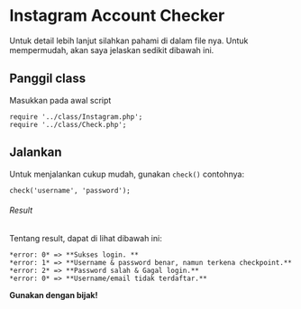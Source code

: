 # Instagram Account Checker
Untuk detail lebih lanjut silahkan pahami di dalam file nya. Untuk mempermudah, akan saya jelaskan sedikit dibawah ini.

## Panggil class
Masukkan pada awal script
```
require '../class/Instagram.php';
require '../class/Check.php';
```

## Jalankan
Untuk menjalankan cukup mudah, gunakan `check()` contohnya:
```
check('username', 'password');
```

###### Result
Tentang result, dapat di lihat dibawah ini:
```
*error: 0* => **Sukses login. **
*error: 1* => **Username & password benar, namun terkena checkpoint.**
*error: 2* => **Password salah & Gagal login.**
*error: 0* => **Username/email tidak terdaftar.**
```



**Gunakan dengan bijak!**
